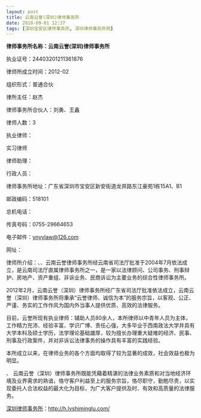 ```yaml
---
layout: post
title: 云南云誉(深圳)律师事务所
date: 2010-09-01 12:37
tags: [深圳宝安区律师事务所, 深圳律师事务所网]
---
```

<strong>律师事务所名称：云南云誉(深圳)律师事务所</strong>

执业证号：24403201211361876

律师所成立时间：2012-02

组织形式：普通合伙

律所主任：赵杰

律师事务所合伙人：刘勇、王鑫

律师人数：3

执业律师：

实习律师

律师助理：

行政人员：

律师事务所地址：广东省深圳市宝安区新安街道龙井路东江豪苑1栋15A1、B1

邮政编码：518101

总机电话：

传真号码：0755-29664653

电子邮件：ynyylaw@126.com

网址：

律师所介绍：、、云南云誉律师事务所经云南省司法厅批准于2004年7月依法成立，是云南司法厅直属律师事务所之一，是一家以法律顾问、公司事务、刑事辩护、房地产、资产重组、非诉业务、民商诉讼为主要业务的综合性律师事务所。

2012年2月，云南云誉（深圳）律师事务所经广东省司法厅批准依法成立，云南云誉（深圳）律师事务所将秉承“云誉律师、诚信为本”的服务宗旨，以客观、公正、严谨、务实的工作作风为国内外当事人提供优质、高效的法律服务。

 目前，云誉所现有执业律师：辅助人员80余人，本所律师以中青年人员为主体，工作精力充沛、经验丰富、学识广博、责任心强，大多毕业于西南政法大学并具有大学本科及硕士学历，法学理论基础雄厚，较为擅长办理重大疑难的经济、民事、刑事及行政案件，并对非诉讼法律事务的操作具有丰富的实践经验。

 本所成立以来，在律师业务的各个方面均取得了较为显著的成效，社会效益也极为明显。

、 云南云誉（深圳）律师事务所既能凭藉着精湛的法律业务素质和对当地经济环境及业界需求的熟谙，恪守客户利益至上的服务宗旨，恪尽职守，勤勉尽责，以实现委托人合法权益的最大化为目标，为广大客户提供及时、有效和高质量的法律服务。


<a href="http://h.lvshiminglu.com/">深圳律师事务所</a>：<a href="http://h.lvshiminglu.com/">http://h.lvshiminglu.com/</a>


